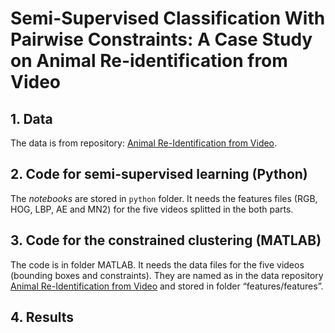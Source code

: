 # Semi-Supervised Classification With Pairwise Constraints: A Case Study on Animal Re-identification from Video

## 1. Data

The data is from repository: [Animal Re-Identification from Video](https://doi.org/10.5281/zenodo.7322820).

## 2. Code for semi-supervised learning (Python)

The _notebooks_ are stored in `python` folder. It needs the features files (RGB, HOG, LBP, AE and MN2) for the five videos splitted in the both parts.

## 3. Code for the constrained clustering (MATLAB)

The code is in folder MATLAB. It needs the data files for the five videos (bounding boxes and constraints). They are named as in the data repository [Animal Re-Identification from Video](https://doi.org/10.5281/zenodo.7322820) and stored in folder “features/features”.

## 4. Results

